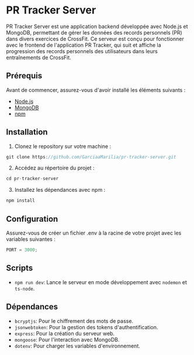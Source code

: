 # PR Tracker Server

PR Tracker Server est une application backend développée avec Node.js et MongoDB, permettant de gérer les données des records personnels (PR) dans divers exercices de CrossFit. Ce serveur est conçu pour fonctionner avec le frontend de l'application PR Tracker, qui suit et affiche la progression des records personnels des utilisateurs dans leurs entraînements de CrossFit.

## Prérequis

Avant de commencer, assurez-vous d'avoir installé les éléments suivants :

- [Node.js](https://nodejs.org/)
- [MongoDB](https://www.mongodb.com/)
- [npm](https://www.npmjs.com/)

## Installation

1. Clonez le repository sur votre machine :

```ts
git clone https://github.com/GarciaaMarilia/pr-tracker-server.git
```

2. Accédez au répertoire du projet :

```ts
cd pr-tracker-server
```

3. Installez les dépendances avec npm :

```ts
npm install
```

## Configuration

Assurez-vous de créer un fichier .env à la racine de votre projet avec les variables suivantes :

```ts
PORT = 3000;
```

## Scripts

- `npm run dev`: Lance le serveur en mode développement avec `nodemon` et `ts-node`.

## Dépendances

- `bcryptjs`: Pour le chiffrement des mots de passe.
- `jsonwebtoken`: Pour la gestion des tokens d'authentification.
- `express`: Pour la création du serveur web.
- `mongoose`: Pour l'interaction avec MongoDB.
- `dotenv`: Pour charger les variables d'environnement.

